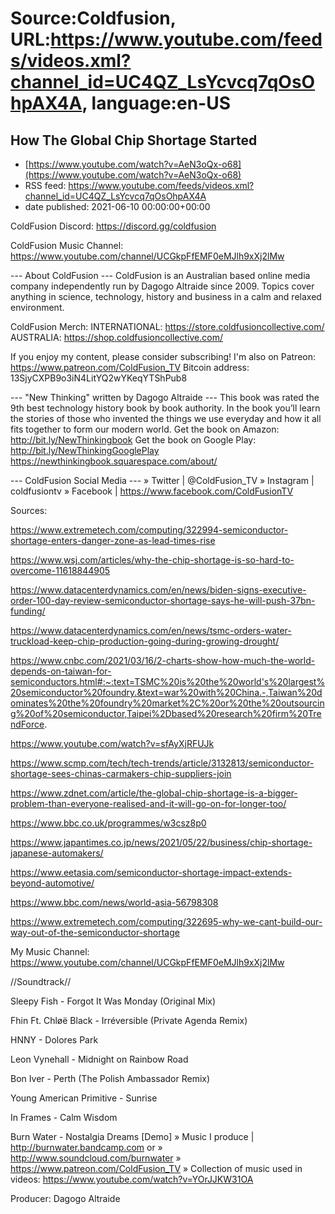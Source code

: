 # Source:Coldfusion, URL:https://www.youtube.com/feeds/videos.xml?channel_id=UC4QZ_LsYcvcq7qOsOhpAX4A, language:en-US

## How The Global Chip Shortage Started
 - [https://www.youtube.com/watch?v=AeN3oQx-o68](https://www.youtube.com/watch?v=AeN3oQx-o68)
 - RSS feed: https://www.youtube.com/feeds/videos.xml?channel_id=UC4QZ_LsYcvcq7qOsOhpAX4A
 - date published: 2021-06-10 00:00:00+00:00

ColdFusion Discord:  https://discord.gg/coldfusion

ColdFusion Music Channel: https://www.youtube.com/channel/UCGkpFfEMF0eMJlh9xXj2lMw

--- About ColdFusion ---
ColdFusion is an Australian based online media company independently run by Dagogo Altraide since 2009. Topics cover anything in science, technology, history and business in a calm and relaxed environment. 

ColdFusion Merch:
INTERNATIONAL: https://store.coldfusioncollective.com/
AUSTRALIA: https://shop.coldfusioncollective.com/

If you enjoy my content, please consider subscribing!
I'm also on Patreon: https://www.patreon.com/ColdFusion_TV
Bitcoin address: 13SjyCXPB9o3iN4LitYQ2wYKeqYTShPub8

--- "New Thinking" written by Dagogo Altraide ---
This book was rated the 9th best technology history book by book authority.
In the book you’ll learn the stories of those who invented the things we use everyday and how it all fits together to form our modern world.
Get the book on Amazon: http://bit.ly/NewThinkingbook
Get the book on Google Play: http://bit.ly/NewThinkingGooglePlay
https://newthinkingbook.squarespace.com/about/

--- ColdFusion Social Media ---
» Twitter | @ColdFusion_TV
» Instagram | coldfusiontv
» Facebook | https://www.facebook.com/ColdFusionTV

Sources:

https://www.extremetech.com/computing/322994-semiconductor-shortage-enters-danger-zone-as-lead-times-rise

https://www.wsj.com/articles/why-the-chip-shortage-is-so-hard-to-overcome-11618844905

https://www.datacenterdynamics.com/en/news/biden-signs-executive-order-100-day-review-semiconductor-shortage-says-he-will-push-37bn-funding/

https://www.datacenterdynamics.com/en/news/tsmc-orders-water-truckload-keep-chip-production-going-during-growing-drought/

https://www.cnbc.com/2021/03/16/2-charts-show-how-much-the-world-depends-on-taiwan-for-semiconductors.html#:~:text=TSMC%20is%20the%20world's%20largest%20semiconductor%20foundry.&text=war%20with%20China.-,Taiwan%20dominates%20the%20foundry%20market%2C%20or%20the%20outsourcing%20of%20semiconductor,Taipei%2Dbased%20research%20firm%20TrendForce.

https://www.youtube.com/watch?v=sfAyXjRFUJk

https://www.scmp.com/tech/tech-trends/article/3132813/semiconductor-shortage-sees-chinas-carmakers-chip-suppliers-join

https://www.zdnet.com/article/the-global-chip-shortage-is-a-bigger-problem-than-everyone-realised-and-it-will-go-on-for-longer-too/

https://www.bbc.co.uk/programmes/w3csz8p0

https://www.japantimes.co.jp/news/2021/05/22/business/chip-shortage-japanese-automakers/

https://www.eetasia.com/semiconductor-shortage-impact-extends-beyond-automotive/

https://www.bbc.com/news/world-asia-56798308

https://www.extremetech.com/computing/322695-why-we-cant-build-our-way-out-of-the-semiconductor-shortage


My Music Channel:  https://www.youtube.com/channel/UCGkpFfEMF0eMJlh9xXj2lMw

//Soundtrack//

Sleepy Fish - Forgot It Was Monday (Original Mix) 

Fhin Ft. Chløë Black - Irréversible (Private Agenda Remix)

HNNY - Dolores Park

Leon Vynehall - Midnight on Rainbow Road 

Bon Iver - Perth (The Polish Ambassador Remix)

Young American Primitive - Sunrise

In Frames - Calm Wisdom

Burn Water - Nostalgia Dreams [Demo]
» Music I produce | http://burnwater.bandcamp.com or 
» http://www.soundcloud.com/burnwater
» https://www.patreon.com/ColdFusion_TV
» Collection of music used in videos: https://www.youtube.com/watch?v=YOrJJKW31OA

Producer: Dagogo Altraide

